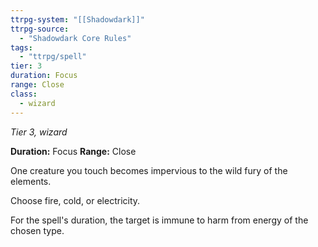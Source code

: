 ```yaml
---
ttrpg-system: "[[Shadowdark]]"
ttrpg-source: 
  - "Shadowdark Core Rules"
tags:
  - "ttrpg/spell"
tier: 3
duration: Focus
range: Close
class:
  - wizard
---
```

*Tier 3, wizard*

**Duration:** Focus
**Range:** Close

One creature you touch becomes impervious to the wild fury of the elements.

Choose fire, cold, or electricity.

For the spell's duration, the target is immune to harm from energy of the chosen type.


